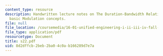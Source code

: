 ```yaml
---
content_type: resource
description: Handwritten lecture notes on The Duration-Bandwidth Relations involving
  basic Modulation concepts.
file: null
file_location: /coursemedia/16-01-unified-engineering-i-ii-iii-iv-fall-2005-spring-2006/8d2dffcb2beb2ba04c0ab166289d7e7a_s22.pdf
file_type: application/pdf
resourcetype: Document
title: s22.pdf
uid: 8d2dffcb-2beb-2ba0-4c0a-b166289d7e7a
---
```

